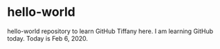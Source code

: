 # hello-world
hello-world repository to learn GitHub
Tiffany here.  I am learning GitHub today.
Today is Feb 6, 2020.
